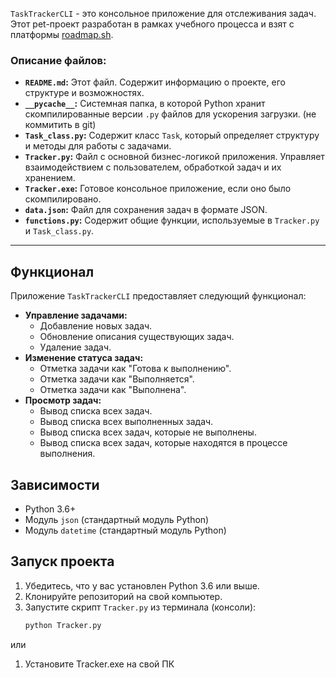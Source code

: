 `TaskTrackerCLI` - это консольное приложение для отслеживания задач. Этот pet-проект разработан в рамках учебного процесса и взят с платформы [roadmap.sh](https://roadmap.sh/projects/task-tracker). 


### Описание файлов:

*   **`README.md`:** Этот файл. Содержит информацию о проекте, его структуре и возможностях.
*   **`__pycache__`:** Системная папка, в которой Python хранит скомпилированные версии `.py` файлов для ускорения загрузки. (не коммитить в git)
*   **`Task_class.py`:** Содержит класс `Task`, который определяет структуру и методы для работы с задачами.
*   **`Tracker.py`:** Файл с основной бизнес-логикой приложения. Управляет взаимодействием с пользователем, обработкой задач и их хранением.
*   **`Tracker.exe`:** Готовое консольное приложение, если оно было скомпилировано.
*   **`data.json`:** Файл для сохранения задач в формате JSON.
*   **`functions.py`:** Содержит общие функции, используемые в `Tracker.py` и `Task_class.py`.

---

## Функционал

Приложение `TaskTrackerCLI` предоставляет следующий функционал:

*   **Управление задачами:**
    *   Добавление новых задач.
    *   Обновление описания существующих задач.
    *   Удаление задач.
*   **Изменение статуса задач:**
    *   Отметка задачи как "Готова к выполнению".
    *   Отметка задачи как "Выполняется".
    *   Отметка задачи как "Выполнена".
*   **Просмотр задач:**
    *   Вывод списка всех задач.
    *   Вывод списка всех выполненных задач.
    *   Вывод списка всех задач, которые не выполнены.
    *   Вывод списка всех задач, которые находятся в процессе выполнения.
## Зависимости

*   Python 3.6+
*   Модуль `json` (стандартный модуль Python)
*   Модуль `datetime` (стандартный модуль Python)

## Запуск проекта

1.  Убедитесь, что у вас установлен Python 3.6 или выше.
2.  Клонируйте репозиторий на свой компьютер.
3.  Запустите скрипт `Tracker.py` из терминала (консоли):
    ```bash
    python Tracker.py
    ```
или 

1.  Установите Tracker.exe на свой ПК

